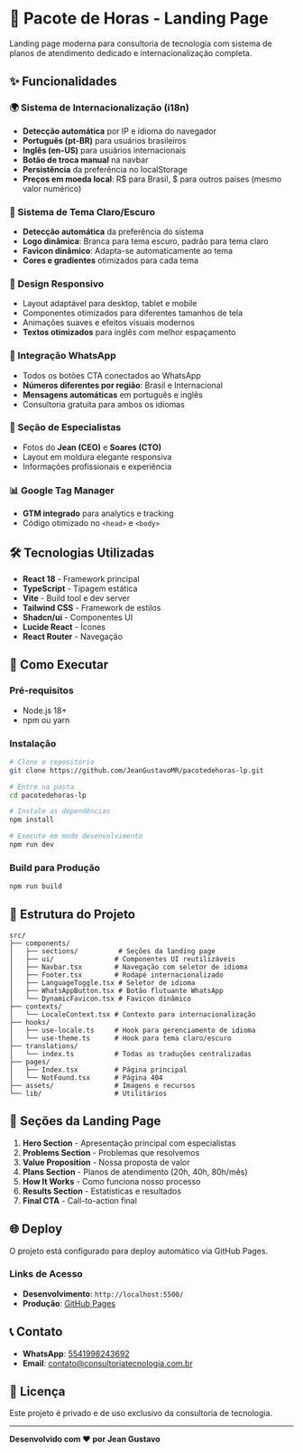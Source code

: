 # 🚀 Pacote de Horas - Landing Page

Landing page moderna para consultoria de tecnologia com sistema de planos de atendimento dedicado e internacionalização completa.

## ✨ Funcionalidades

### 🌍 Sistema de Internacionalização (i18n)
- **Detecção automática** por IP e idioma do navegador
- **Português (pt-BR)** para usuários brasileiros
- **Inglês (en-US)** para usuários internacionais
- **Botão de troca manual** na navbar
- **Persistência** da preferência no localStorage
- **Preços em moeda local**: R$ para Brasil, $ para outros países (mesmo valor numérico)

### 🎨 Sistema de Tema Claro/Escuro
- **Detecção automática** da preferência do sistema
- **Logo dinâmica**: Branca para tema escuro, padrão para tema claro
- **Favicon dinâmico**: Adapta-se automaticamente ao tema
- **Cores e gradientes** otimizados para cada tema

### 📱 Design Responsivo
- Layout adaptável para desktop, tablet e mobile
- Componentes otimizados para diferentes tamanhos de tela
- Animações suaves e efeitos visuais modernos
- **Textos otimizados** para inglês com melhor espaçamento

### 💬 Integração WhatsApp
- Todos os botões CTA conectados ao WhatsApp
- **Números diferentes por região**: Brasil e Internacional
- **Mensagens automáticas** em português e inglês
- Consultoria gratuita para ambos os idiomas

### 👥 Seção de Especialistas
- Fotos do **Jean (CEO)** e **Soares (CTO)**
- Layout em moldura elegante responsiva
- Informações profissionais e experiência

### 📊 Google Tag Manager
- **GTM integrado** para analytics e tracking
- Código otimizado no `<head>` e `<body>`

## 🛠️ Tecnologias Utilizadas

- **React 18** - Framework principal
- **TypeScript** - Tipagem estática
- **Vite** - Build tool e dev server
- **Tailwind CSS** - Framework de estilos
- **Shadcn/ui** - Componentes UI
- **Lucide React** - Ícones
- **React Router** - Navegação

## 🚀 Como Executar

### Pré-requisitos
- Node.js 18+ 
- npm ou yarn

### Instalação
```bash
# Clone o repositório
git clone https://github.com/JeanGustavoMR/pacotedehoras-lp.git

# Entre na pasta
cd pacotedehoras-lp

# Instale as dependências
npm install

# Execute em modo desenvolvimento
npm run dev
```

### Build para Produção
```bash
npm run build
```

## 📁 Estrutura do Projeto

```
src/
├── components/
│   ├── sections/          # Seções da landing page
│   ├── ui/               # Componentes UI reutilizáveis
│   ├── Navbar.tsx        # Navegação com seletor de idioma
│   ├── Footer.tsx        # Rodapé internacionalizado
│   ├── LanguageToggle.tsx # Seletor de idioma
│   ├── WhatsAppButton.tsx # Botão flutuante WhatsApp
│   └── DynamicFavicon.tsx # Favicon dinâmico
├── contexts/
│   └── LocaleContext.tsx # Contexto para internacionalização
├── hooks/
│   ├── use-locale.ts     # Hook para gerenciamento de idioma
│   └── use-theme.ts      # Hook para tema claro/escuro
├── translations/
│   └── index.ts          # Todas as traduções centralizadas
├── pages/
│   ├── Index.tsx         # Página principal
│   └── NotFound.tsx      # Página 404
├── assets/               # Imagens e recursos
└── lib/                  # Utilitários
```

## 🎯 Seções da Landing Page

1. **Hero Section** - Apresentação principal com especialistas
2. **Problems Section** - Problemas que resolvemos
3. **Value Proposition** - Nossa proposta de valor
4. **Plans Section** - Planos de atendimento (20h, 40h, 80h/mês)
5. **How It Works** - Como funciona nosso processo
6. **Results Section** - Estatísticas e resultados
7. **Final CTA** - Call-to-action final

## 🌐 Deploy

O projeto está configurado para deploy automático via GitHub Pages.

### Links de Acesso
- **Desenvolvimento**: `http://localhost:5500/`
- **Produção**: [GitHub Pages](https://jeangustavomr.github.io/pacotedehoras-lp/)

## 📞 Contato

- **WhatsApp**: [5541998243692](https://wa.me/5541998243692)
- **Email**: [contato@consultoriatecnologia.com.br](mailto:contato@consultoriatecnologia.com.br)

## 📄 Licença

Este projeto é privado e de uso exclusivo da consultoria de tecnologia.

---

**Desenvolvido com ❤️ por Jean Gustavo**


